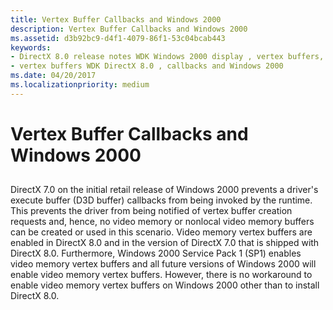 ```yaml
---
title: Vertex Buffer Callbacks and Windows 2000
description: Vertex Buffer Callbacks and Windows 2000
ms.assetid: d3b92bc9-d4f1-4079-86f1-53c04bcab443
keywords:
- DirectX 8.0 release notes WDK Windows 2000 display , vertex buffers, callbacks
- vertex buffers WDK DirectX 8.0 , callbacks and Windows 2000
ms.date: 04/20/2017
ms.localizationpriority: medium
---
```


# Vertex Buffer Callbacks and Windows 2000


## <span id="ddk_vertex_buffer_callbacks_and_windows_2000_gg"></span><span id="DDK_VERTEX_BUFFER_CALLBACKS_AND_WINDOWS_2000_GG"></span>


DirectX 7.0 on the initial retail release of Windows 2000 prevents a driver's execute buffer (D3D buffer) callbacks from being invoked by the runtime. This prevents the driver from being notified of vertex buffer creation requests and, hence, no video memory or nonlocal video memory buffers can be created or used in this scenario. Video memory vertex buffers are enabled in DirectX 8.0 and in the version of DirectX 7.0 that is shipped with DirectX 8.0. Furthermore, Windows 2000 Service Pack 1 (SP1) enables video memory vertex buffers and all future versions of Windows 2000 will enable video memory vertex buffers. However, there is no workaround to enable video memory vertex buffers on Windows 2000 other than to install DirectX 8.0.

 

 





